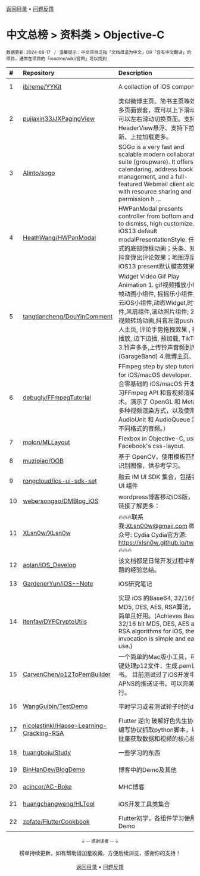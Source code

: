 <a href="https://gitee.com/GrowingGit/GitHub-Chinese-Top-Charts#github中文排行榜">返回目录</a> • <a href="/content/docs/feedback.md">问题反馈</a>

# 中文总榜 > 资料类 > Objective-C
<sub>数据更新: 2024-08-17&nbsp;&nbsp;&nbsp;/&nbsp;&nbsp;&nbsp;温馨提示：中文项目泛指「文档母语为中文」OR「含有中文翻译」的项目，通常在项目的「readme/wiki/官网」可以找到</sub>

|#|Repository|Description|Stars|Updated|
|:-|:-|:-|:-|:-|
|1|[ibireme/YYKit](https://github.com/ibireme/YYKit)|A collection of iOS components.|13989|2024-06-25|
|2|[pujiaxin33/JXPagingView](https://github.com/pujiaxin33/JXPagingView)|类似微博主页、简书主页等效果。多页面嵌套，既可以上下滑动，也可以左右滑动切换页面。支持HeaderView悬浮、支持下拉刷新、上拉加载更多。|2880|2024-07-15|
|3|[Alinto/sogo](https://github.com/Alinto/sogo)|SOGo is a very fast and scalable modern collaboration suite (groupware). It offers calendaring, address book management, and a full-featured Webmail client along with resource sharing and permission h ...|1762|2024-08-16|
|4|[HeathWang/HWPanModal](https://github.com/HeathWang/HWPanModal)|HWPanModal presents controller from bottom and drag to dismiss, high customize. iOS13 default modalPresentationStyle. 任意形式的底部弹框动画；头条、知乎、抖音弹出评论效果；地图浮层，iOS13 present默认模态效果。|1150|2024-05-30|
|5|[tangtiancheng/DouYinComment](https://github.com/tangtiancheng/DouYinComment)|Widget Video Gif Play Animation 1. gif视频播放小组件, 帧动画小组件, 摇摇乐小组件, 网易云iOS小组件,动态Widget,时钟组件,风扇组件,滚动照片组件; 2.抖音视频转场动画,抖音左滑push进个人主页, 评论手势拖拽效果 , 视频播放, 边下边播, 预加载, TikTok ; 3.铃声多多,上传铃声音频到库乐队(GarageBand) 4.微博主页、 ...|559|2024-08-07|
|6|[debugly/FFmpegTutorial](https://github.com/debugly/FFmpegTutorial)|FFmpeg step by step tutorials for iOS/macOS developer. （适合零基础的 iOS/macOS 开发者学习FFmpeg API 和音视频渲染技术。演示了 OpenGL 和 Metal 等多种视频渲染方式，以及使用 AudioUnit 和 AudioQueue 渲染不同格式的音频。）|294|2024-08-01|
|7|[molon/MLLayout](https://github.com/molon/MLLayout)|Flexbox in Objective-C, using Facebook's css-layout.|251|2024-04-09|
|8|[muzipiao/OOB](https://github.com/muzipiao/OOB)|基于 OpenCV，使用模板匹配法识别图像，供参考学习。|133|2024-07-21|
|9|[rongcloud/ios-ui-sdk-set](https://github.com/rongcloud/ios-ui-sdk-set)|融云 IM UI SDK 集合，包括各种 UI 组件|38|2024-07-31|
|10|[webersongao/DMBlog_iOS](https://github.com/webersongao/DMBlog_iOS)|wordpress博客移动iOS版，点击链接了解更多：|22|2024-03-05|
|11|[XLsn0w/XLsn0w](https://github.com/XLsn0w/XLsn0w)|🔥🔥🔥联系我:XLsn00w@gmail.com   微信公众号: Cydia   Cydia官方源: https://xlsn0w.github.io/tweaks/ 🔥🔥🔥|19|2024-05-03|
|12|[aolan/iOS_Develop](https://github.com/aolan/iOS_Develop)|该文档都是日常开发过程中解决问题的经验总结。|14|2024-06-04|
|13|[GardenerYun/iOS--Note](https://github.com/GardenerYun/iOS--Note)|iOS研究笔记|11|2024-04-17|
|14|[itenfay/DYFCryptoUtils](https://github.com/itenfay/DYFCryptoUtils)|实现 iOS 的Base64, 32/16位 MD5, DES, AES, RSA算法，调用简单且好用。(Achieves Base64, 32/16 bit MD5, DES, AES and RSA algorithms for iOS, the invocation is simple and easy to use.)|9|2024-06-16|
|15|[CarvenChen/p12ToPemBuilder](https://github.com/CarvenChen/p12ToPemBuilder)|一个简单的Mac版小工具，可以一键处理p12文件，生成.pem证书。 目前测试过了iOS开发中APNS的推送证书，可以完美运行。|9|2024-05-08|
|16|[WangGuibin/TestDemo](https://github.com/WangGuibin/TestDemo)|平时学习或者测试轮子时的demo|7|2024-08-11|
|17|[nicolastinkl/Haose-Learning-Cracking-RSA](https://github.com/nicolastinkl/Haose-Learning-Cracking-RSA)|Flutter 逆向 破解好色先生协议，编写协议抓取python脚本，以及批量获取数据和视频的核心技巧|4|2024-07-25|
|18|[huangboju/Study](https://github.com/huangboju/Study)|一些学习的东西|4|2024-03-30|
|19|[BinHanDev/BlogDemo](https://github.com/BinHanDev/BlogDemo)|博客中的Demo及其他|3|2024-05-08|
|20|[acincor/AC-Boke](https://github.com/acincor/AC-Boke)|MHC博客|2|2024-07-27|
|21|[huangchangweng/HLTool](https://github.com/huangchangweng/HLTool)|iOS开发工具类集合|2|2024-08-14|
|22|[zpfate/FlutterCookbook](https://github.com/zpfate/FlutterCookbook)|Flutter初学，各组件学习使用Demo|2|2024-05-17|

<div align="center">
    <p><sub>↓ -- 感谢读者 -- ↓</sub></p>
    榜单持续更新，如有帮助请加星收藏，方便后续浏览，感谢你的支持！
</div>

<br/>

<div align="center"><a href="https://gitee.com/GrowingGit/GitHub-Chinese-Top-Charts#github中文排行榜">返回目录</a> • <a href="/content/docs/feedback.md">问题反馈</a></div>
